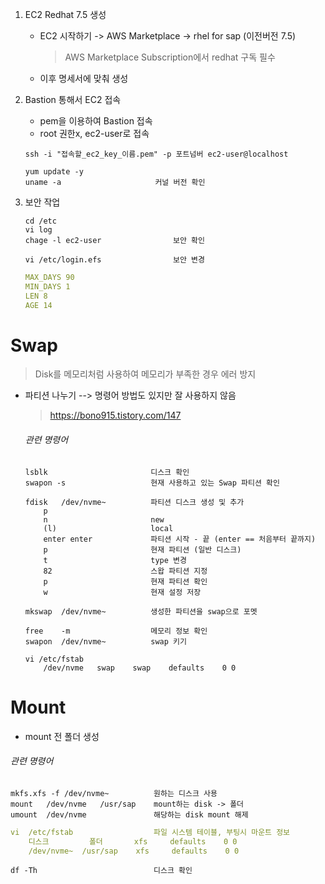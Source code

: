 1. EC2 Redhat 7.5 생성

   - EC2 시작하기 -> AWS Marketplace -> rhel for sap (이전버전 7.5)

     > AWS Marketplace Subscription에서 redhat 구독 필수

   - 이후 명세서에 맞춰 생성

2. Bastion 통해서 EC2 접속

   - pem을 이용하여 Bastion 접속
   - root 권한x, ec2-user로 접속

   ```
   ssh -i "접속할_ec2_key_이름.pem" -p 포트넘버 ec2-user@localhost
   ```

   ```
   yum update -y
   uname -a						커널 버전 확인
   ```

3. 보안 작업

   ```
   cd /etc
   vi log
   chage -l ec2-user				보안 확인
   ```

   ```
   vi /etc/login.efs				보안 변경
   ```

   ```yaml
   MAX_DAYS 90
   MIN_DAYS 1
   LEN 8
   AGE 14
   ```



# Swap

> Disk를 메모리처럼 사용하여 메모리가 부족한 경우 에러 방지

- 파티션 나누기		--> 명령어 방법도 있지만 잘 사용하지 않음

  > https://bono915.tistory.com/147

	###### 관련 명령어
	
	```
	lsblk						디스크 확인
	swapon -s					현재 사용하고 있는 Swap 파티션 확인
	```
	
	```
	fdisk	/dev/nvme~			파티션 디스크 생성 및 추가
		p
		n						new
		(l)						local
		enter enter				파티션 시작 - 끝 (enter == 처음부터 끝까지)
		p						현재 파티션 (일반 디스크)
		t						type 변경
		82						스왑 파티션 지정
		p						현재 파티션 확인
		w						현재 설정 저장
		
	mkswap	/dev/nvme~			생성한 파티션을 swap으로 포멧
	```
	
	```
	free	-m					메모리 정보 확인
	swapon	/dev/nvme~			swap 키기
	```
	
	```
	vi /etc/fstab
		/dev/nvme	swap	swap	defaults	0 0
	```
	
	

# Mount

- mount 전 폴더 생성

###### 관련 명령어

```
mkfs.xfs -f	/dev/nvme~			원하는 디스크 사용
mount	/dev/nvme	/usr/sap	mount하는 disk -> 폴더
umount	/dev/nvme				해당하는 disk mount 해제
```

```yaml
vi	/etc/fstab					파일 시스템 테이블, 부팅시 마운트 정보
	디스크			폴더		 xfs	 defaults 	 0 0
	/dev/nvme~	/usr/sap	xfs		defaults	0 0
```

```
df -Th							디스크 확인
```

